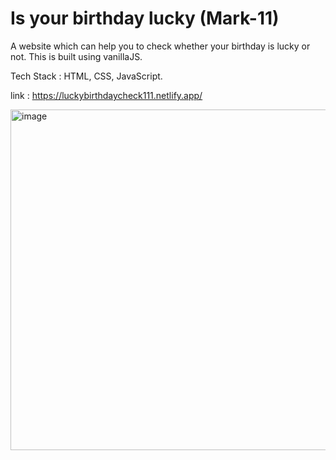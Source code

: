 # Is your birthday lucky (Mark-11)

A website which can help you to check whether your birthday is lucky or not. This is built using vanillaJS.

Tech Stack : HTML, CSS, JavaScript.

link : https://luckybirthdaycheck111.netlify.app/

<img width="545" alt="image" src="https://user-images.githubusercontent.com/111940813/202416016-2df2bf86-64db-4a11-8942-38ecb45752dc.png">

